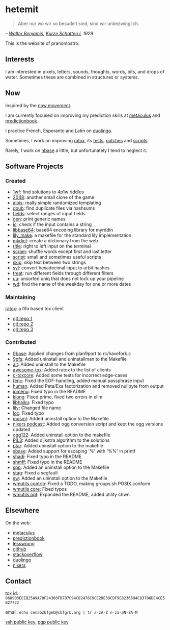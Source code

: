 hetemit
========

> Aber nur wo wir so besudelt sind, sind wir unbezwinglich.

*– [Walter Benjamin](https://en.wikipedia.org/wiki/Walter_Benjamin), [Kurze Schatten I](https://www.textlog.de/benjamin-staerke-erkennt-kurze-schatten.html), 1929*

This is the website of pranomostro.

Interests
---------

I am interested in pixels, letters, sounds, thoughts, words, bits,
and drops of water. Sometimes these are combined in structures or systems.

Now
----

Inspired by the [now movement](https://nownownow.com/about).

I am currently focused on improving my prediction skills at
[metaculus](https://www.metaculus.com/accounts/profile/106400/) and
[predictionbook](https://predictionbook.com/users/pranomostro).

I practice French, Esperanto and Latin on
[duolingo](https://www.duolingo.com/pranomostro).

Sometimes, I work on improving [ratox](https://ratox.2f30.org/),
its [tests](https://github.com/pranomostro/ratox-tests/),
[patches](https://github.com/pranomostro/ratox-patches/) and
[scripts](https://github.com/pranomostro/ratox-nuggets).

Rarely, I work on [nbase](https://github.com/pranomostro/nbase) a little,
but unfortunately I tend to neglect it.

Software Projects
------------------

### Created

* [1wf](https://github.com/pranomostro/1wf): find solutions to 4p1w riddles
* [2048](https://github.com/pranomostro/2048): another small clone of the game
* [alois](https://github.com/pranomostro/alois): really simple randomized templating
* [doub](https://github.com/pranomostro/doub): find duplicate files via hashsums
* [fields](https://github.com/pranomostro/fields): select ranges of input fields
* [gen](https://github.com/pranomostro/gen): print generic names
* [ic](https://github.com/pranomostro/ic): check if the input contains a string
* [libbase64](https://github.com/pranomostro/libbase64): base64 encoding library for myrddin
* [lily_make](https://github.com/pranomostro/lily_make): a makefile for the standard lily implementation
* [mkdict](https://github.com/pranomostro/mkdict): create a dictionary from the web
* [ritle](https://github.com/pranomostro/ritle): right to left input on the terminal
* [scram](https://github.com/pranomostro/scram): shuffle words except first and last letter
* [script](https://github.com/pranomostro/script): small and sometimes useful scripts
* [skip](https://github.com/pranomostro/skip): skip text between two strings
* [syl](https://github.com/pranomostro/syl): convert hexadecimal input to urbit hashes
* [treat](https://github.com/pranomostro/treat): run different fields through different filters
* [uu](https://github.com/pranomostro/uu): unsorted uniq that does not lock up your pipeline
* [wd](https://github.com/pranomostro/wd): find the name of the weekday for one or more dates

### Maintaining

[ratox](https://ratox.2f30.org): a fifo based tox client

* [git repo 1](http://git.z3bra.org/ratox/log.html)
* [git repo 2](http://git.2f30.org/ratox/log.html)
* [git repo 3](https://github.com/pranomostro/ratox)

### Contributed

* [9base](http://git.suckless.org/9base/log.html): Applied changes from plan9port to rc/havefork.c
* [9pfs](https://github.com/mischief/9pfs): Added uninstall and uninstallman to the Makefile
* [alt](https://github.com/radare/alt): Added uninstall to the Makefile
* [awesome-tox](https://github.com/zetok/awesome-tox): Added ratox to the list of clients
* [c-toxcore](https://github.com/TokTok/c-toxcore): Added some tests for incorrect edge-cases
* [fenc](https://github.com/adamierymenko/fenc): Fixed the EOF-handling, added manual passphrase input
* [human](http://git.z3bra.org/human/log.html): Added Peta/Exa factorization and removed nullbyte from output
* [iomenu](http://josuah.net/git/iomenu/): Fixed typo in the README
* [klong](http://t3x.org/klong/index.html): Fixed prime, fixed two errors in elim
* [libhaiku](https://github.com/maandree/libhaiku): Fixed typo
* [lily](https://gitlab.com/FascinatedBox/lily): Changed file name
* [loc](https://github.com/maandree/loc): Fixed typo
* [mosml](https://github.com/kfl/mosml): Added uninstall option to the Makefile
* [nixers podcast](https://github.com/nixers-projects/podcast): Added ogg conversion script and kept the ogg versions updated
* [ogg122](https://github.com/dimkr/ogg122): Added uninstall option to the makefile
* [PiL3](https://github.com/xfbs/PiL3): Added dijkstra algorithm to the solutions
* [ptar](https://github.com/jtvaughan/ptar): Added uninstall option to the makefile
* [sbase](http://git.2f30.org/sbase/log.html): Added support for escaping '%' with '%%' in printf
* [shadi](https://github.com/venam/shadi): Fixed typo in the README
* [shmff](https://github.com/younix/shmff): Fixed typo in the README
* [spp](https://github.com/radare/spp): Added an uninstall option to the Makefile
* [stag](https://github.com/seenaburns/stag): Fixed a segfault
* [sw](https://github.com/jroimartin/sw): Added an uninstall option to the Makefile
* [wmutils contrib](https://github.com/wmutils/contrib): Fixed a TODO, making groups.sh POSIX conform
* [wmutils core](https://github.com/wmutils/core): Fixed typos
* [wmutils opt](https://github.com/wmutils/opt): Expanded the README, added utility chwn

Elsewhere
---------

On the web:

* [metaculus](https://www.metaculus.com/accounts/profile/106400/)
* [predictionbook](https://predictionbook.com/users/pranomostro)
* [lesswrong](https://www.lesswrong.com/users/pranomostro)
* [github](https://github.com/pranomostro)
* [stackoverflow](https://stackoverflow.com/users/6880989/pranomostro)
* [duolingo](https://www.duolingo.com/pranomostro)
* [nixers](https://nixers.net/member.php?action=profile&uid=1361)

Contact
-------

tox id:	`068903ECEB25A9A70F24360FB7D7C94C82476C9CE2DE39CDF9E8236594C83706DE4CE5B27722`

email: `echo cenabzbfgeb@cbfgrb.arg | tr a-zA-Z n-za-mN-ZA-M`

[ssh public key](./ssh.pub), [pgp public key](./pubkey.asc)
